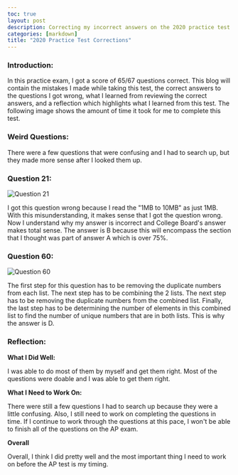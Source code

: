 ```yaml
---
toc: true
layout: post
description: Correcting my incorrect answers on the 2020 practice test and reflecting on them.
categories: [markdown]
title: "2020 Practice Test Corrections"
---
```


### Introduction: 

In this practice exam, I got a score of 65/67 questions correct. This blog will contain the mistakes I made while taking this test, the correct answers to the questions I got wrong, what I learned from reviewing the correct answers, and a reflection which highlights what I learned from this test. The following image shows the amount of time it took for me to complete this test.

### Weird Questions:

There were a few questions that were confusing and I had to search up, but they made more sense after I looked them up.

### Question 21:

![]({{site.baseurl}}/images/2020q21.png "Question 21")

I got this question wrong because I read the "1MB to 10MB" as just 1MB. With this misunderstanding, it makes sense that I got the question wrong. Now I understand why my answer is incorrect and College Board's answer makes total sense. The answer is B because this will encompass the section that I thought was part of answer A which is over 75%.

### Question 60:

![]({{site.baseurl}}/images/2020q60.png "Question 60")

The first step for this question has to be removing the duplicate numbers from each list. The next step has to be combining the 2 lists. The next step has to be removing the duplicate numbers from the combined list. Finally, the last step has to be determining the number of elements in this combined list to find the number of unique numbers that are in both lists. This is why the answer is D.

### Reflection:

**What I Did Well:**

I was able to do most of them by myself and get them right. Most of the questions were doable and I was able to get them right.

**What I Need to Work On:**

There were still a few questions I had to search up because they were a little confusing. Also, I still need to work on completing the questions in time. If I continue to work through the questions at this pace, I won't be able to finish all of the questions on the AP exam.

**Overall**

Overall, I think I did pretty well and the most important thing I need to work on before the AP test is my timing.
